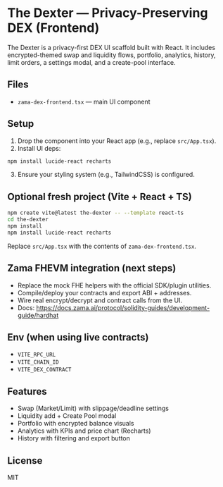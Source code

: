 # The Dexter — Privacy-Preserving DEX (Frontend)

The Dexter is a privacy-first DEX UI scaffold built with React. It includes encrypted-themed swap and liquidity flows, portfolio, analytics, history, limit orders, a settings modal, and a create-pool interface.

## Files
- `zama-dex-frontend.tsx` — main UI component

## Setup
1) Drop the component into your React app (e.g., replace `src/App.tsx`).
2) Install UI deps:
```bash
npm install lucide-react recharts
```
3) Ensure your styling system (e.g., TailwindCSS) is configured.

## Optional fresh project (Vite + React + TS)
```bash
npm create vite@latest the-dexter -- --template react-ts
cd the-dexter
npm install
npm install lucide-react recharts
```
Replace `src/App.tsx` with the contents of `zama-dex-frontend.tsx`.

## Zama FHEVM integration (next steps)
- Replace the mock FHE helpers with the official SDK/plugin utilities.
- Compile/deploy your contracts and export ABI + addresses.
- Wire real encrypt/decrypt and contract calls from the UI.
- Docs: https://docs.zama.ai/protocol/solidity-guides/development-guide/hardhat

## Env (when using live contracts)
- `VITE_RPC_URL`
- `VITE_CHAIN_ID`
- `VITE_DEX_CONTRACT`

## Features
- Swap (Market/Limit) with slippage/deadline settings
- Liquidity add + Create Pool modal
- Portfolio with encrypted balance visuals
- Analytics with KPIs and price chart (Recharts)
- History with filtering and export button

## License
MIT
